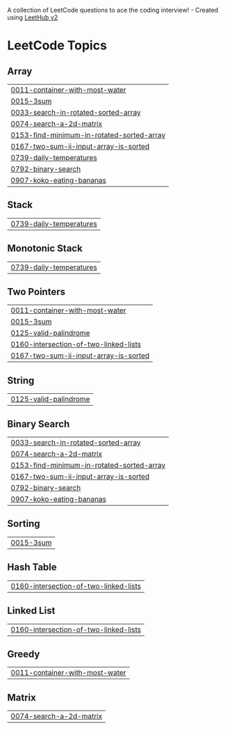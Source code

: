 A collection of LeetCode questions to ace the coding interview! - Created using [LeetHub v2](https://github.com/arunbhardwaj/LeetHub-2.0)
<!---LeetCode Topics Start-->
# LeetCode Topics
## Array
|  |
| ------- |
| [0011-container-with-most-water](https://github.com/mehant-kr/My-Leetcode-Solutions/tree/master/0011-container-with-most-water) |
| [0015-3sum](https://github.com/mehant-kr/My-Leetcode-Solutions/tree/master/0015-3sum) |
| [0033-search-in-rotated-sorted-array](https://github.com/mehant-kr/My-Leetcode-Solutions/tree/master/0033-search-in-rotated-sorted-array) |
| [0074-search-a-2d-matrix](https://github.com/mehant-kr/My-Leetcode-Solutions/tree/master/0074-search-a-2d-matrix) |
| [0153-find-minimum-in-rotated-sorted-array](https://github.com/mehant-kr/My-Leetcode-Solutions/tree/master/0153-find-minimum-in-rotated-sorted-array) |
| [0167-two-sum-ii-input-array-is-sorted](https://github.com/mehant-kr/My-Leetcode-Solutions/tree/master/0167-two-sum-ii-input-array-is-sorted) |
| [0739-daily-temperatures](https://github.com/mehant-kr/My-Leetcode-Solutions/tree/master/0739-daily-temperatures) |
| [0792-binary-search](https://github.com/mehant-kr/My-Leetcode-Solutions/tree/master/0792-binary-search) |
| [0907-koko-eating-bananas](https://github.com/mehant-kr/My-Leetcode-Solutions/tree/master/0907-koko-eating-bananas) |
## Stack
|  |
| ------- |
| [0739-daily-temperatures](https://github.com/mehant-kr/My-Leetcode-Solutions/tree/master/0739-daily-temperatures) |
## Monotonic Stack
|  |
| ------- |
| [0739-daily-temperatures](https://github.com/mehant-kr/My-Leetcode-Solutions/tree/master/0739-daily-temperatures) |
## Two Pointers
|  |
| ------- |
| [0011-container-with-most-water](https://github.com/mehant-kr/My-Leetcode-Solutions/tree/master/0011-container-with-most-water) |
| [0015-3sum](https://github.com/mehant-kr/My-Leetcode-Solutions/tree/master/0015-3sum) |
| [0125-valid-palindrome](https://github.com/mehant-kr/My-Leetcode-Solutions/tree/master/0125-valid-palindrome) |
| [0160-intersection-of-two-linked-lists](https://github.com/mehant-kr/My-Leetcode-Solutions/tree/master/0160-intersection-of-two-linked-lists) |
| [0167-two-sum-ii-input-array-is-sorted](https://github.com/mehant-kr/My-Leetcode-Solutions/tree/master/0167-two-sum-ii-input-array-is-sorted) |
## String
|  |
| ------- |
| [0125-valid-palindrome](https://github.com/mehant-kr/My-Leetcode-Solutions/tree/master/0125-valid-palindrome) |
## Binary Search
|  |
| ------- |
| [0033-search-in-rotated-sorted-array](https://github.com/mehant-kr/My-Leetcode-Solutions/tree/master/0033-search-in-rotated-sorted-array) |
| [0074-search-a-2d-matrix](https://github.com/mehant-kr/My-Leetcode-Solutions/tree/master/0074-search-a-2d-matrix) |
| [0153-find-minimum-in-rotated-sorted-array](https://github.com/mehant-kr/My-Leetcode-Solutions/tree/master/0153-find-minimum-in-rotated-sorted-array) |
| [0167-two-sum-ii-input-array-is-sorted](https://github.com/mehant-kr/My-Leetcode-Solutions/tree/master/0167-two-sum-ii-input-array-is-sorted) |
| [0792-binary-search](https://github.com/mehant-kr/My-Leetcode-Solutions/tree/master/0792-binary-search) |
| [0907-koko-eating-bananas](https://github.com/mehant-kr/My-Leetcode-Solutions/tree/master/0907-koko-eating-bananas) |
## Sorting
|  |
| ------- |
| [0015-3sum](https://github.com/mehant-kr/My-Leetcode-Solutions/tree/master/0015-3sum) |
## Hash Table
|  |
| ------- |
| [0160-intersection-of-two-linked-lists](https://github.com/mehant-kr/My-Leetcode-Solutions/tree/master/0160-intersection-of-two-linked-lists) |
## Linked List
|  |
| ------- |
| [0160-intersection-of-two-linked-lists](https://github.com/mehant-kr/My-Leetcode-Solutions/tree/master/0160-intersection-of-two-linked-lists) |
## Greedy
|  |
| ------- |
| [0011-container-with-most-water](https://github.com/mehant-kr/My-Leetcode-Solutions/tree/master/0011-container-with-most-water) |
## Matrix
|  |
| ------- |
| [0074-search-a-2d-matrix](https://github.com/mehant-kr/My-Leetcode-Solutions/tree/master/0074-search-a-2d-matrix) |
<!---LeetCode Topics End-->